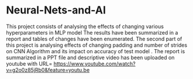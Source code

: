 # Neural-Nets-and-AI

This project consists of analysing the effects of changing various hyperparameters in MLP model
The results have been summarized in a report and tables of changes have been enumerated.
The second part of this project is analysing effects of changing padding and number of strides on 
CNN Algorithm and its impact on accuracy of test model .
The report is summarized in a PPT file and descriptive video has been uploaded on youtube with
URL= https://www.youtube.com/watch?v=g2o0z85jRb0&feature=youtu.be
